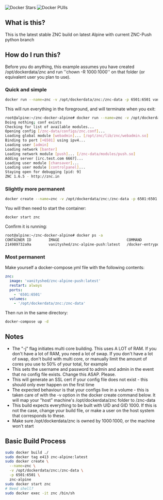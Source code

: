 ![Docker Stars](https://img.shields.io/docker/stars/vanityshed/znc-alpine-push.svg)
![Docker PUlls](https://img.shields.io/docker/pulls/vanityshed/znc-alpine-push.svg)


## What is this?
This is the latest stable ZNC build on latest Alpine with current ZNC-Push python branch

## How do I run this?
Before you do anything, this example assumes you have created /opt/dockerdata/znc and run ''chown -R 1000:1000'' on that folder (or equivalent user you plan to use).
### Quick and simple
```bash
docker run --name=znc -v /opt/dockerdata/znc:/znc-data -p 6501:6501 vanityshed/znc-alpine-push:latest
```

This will run everything in the foreground, and will terminate when you exit:
```bash
root@alpine:~/znc-docker-alpine# docker run --name=znc -v /opt/dockerdata/znc:/znc-data -p 6501:6501 vanityshed/znc-alpine-push:latest
Doing nothing; conf exists
Checking for list of available modules...
Opening config [/znc-data/configs/znc.conf]...
Loading global module [webadmin]... [/opt/znc/lib/znc/webadmin.so]
Binding to port [+6501] using ipv4...
Loading user [admin]
Loading network [banter]
Loading network module [push]... [/znc-data/modules/push.so]
Adding server [irc.test.com 6667]...
Loading user module [chansaver]...
Loading user module [controlpanel]...
Staying open for debugging [pid: 9]
ZNC 1.6.5 - http://znc.in
```

### Slightly more permanent
```bash
docker create --name=znc -v /opt/dockerdata/znc:/znc-data -p 6501:6501 vanityshed/znc-alpine-push:latest
```

You will then need to start the container:
```bash
docker start znc
```

Confirm it is running:
```bash
root@alpine:~/znc-docker-alpine# docker ps -a
CONTAINER ID        IMAGE                               COMMAND                  CREATED             STATUS                      PORTS                    NAMES
214989732a9a        vanityshed/znc-alpine-push:latest   /docker-entrypoin...   5 seconds ago       Up 1 second                 0.0.0.0:6501->6501/tcp   znc
```


### Most permanent
Make yourself a docker-compose.yml file with the following contents:
```yaml
znc:
  image: 'vanityshed/znc-alpine-push:latest'
  restart: always
  ports:
    - '6501:6501'
  volumes:
    - '/opt/dockerdata/znc:/znc-data'
```

Then run in the same directory:
```bash
docker-compose up -d
```

## Notes
  * The "-j" flag initiates multi core building. This uses A LOT of RAM. If you don't have a lot of RAM, you need a lot of swap. If you don't have a lot of swap, don't build with multi core, or manually limit the amount of cores you use to 50% of your total, for example
  * This sets the username and password to admin and admin in the event that no config file exists. Change this ASAP. Please.
  * This will generate an SSL cert if your config file does not exist - this should only ever happen on the first time
  * The expected behaviour is that your configs live in a volume - this is taken care of with the -v option in the docker create command below. It will map your "host" machine's /opt/dockerdata/znc folder to /znc-data
  * This build expects everything to be built with UID and GID 1000. If this is not the case, change your build file, or make a user on the host system that corresponds to these.
  * Make sure /opt/dockerdata/znc is owned by 1000:1000, or the machine won't start

## Basic Build Process

```bash
sudo docker build ./
sudo docker tag e413 znc-alpine:latest
sudo docker create \
  --name=znc \
  -v /opt/dockerdata/znc:/znc-data \
  -p 6501:6501 \
  znc-alpine
sudo docker start znc
# Need shell?
sudo docker exec -it znc /bin/sh
```
